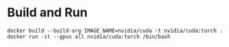 # Build and Run 
```
docker build --build-arg IMAGE_NAME=nvidia/cuda -t nvidia/cuda:torch .
docker run -it --gpus all nvidia/cuda:torch /bin/bash
```